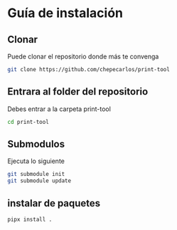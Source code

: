 # Guía de instalación

## Clonar 
Puede clonar el repositorio donde más te convenga

```bash
git clone https://github.com/chepecarlos/print-tool
```

## Entrara al folder del repositorio 
Debes entrar a la carpeta print-tool 

```bash
cd print-tool
```

## Submodulos 
Ejecuta lo siguiente

```bash
git submodule init
git submodule update
```

## instalar de paquetes

```bash
pipx install .
``` 
